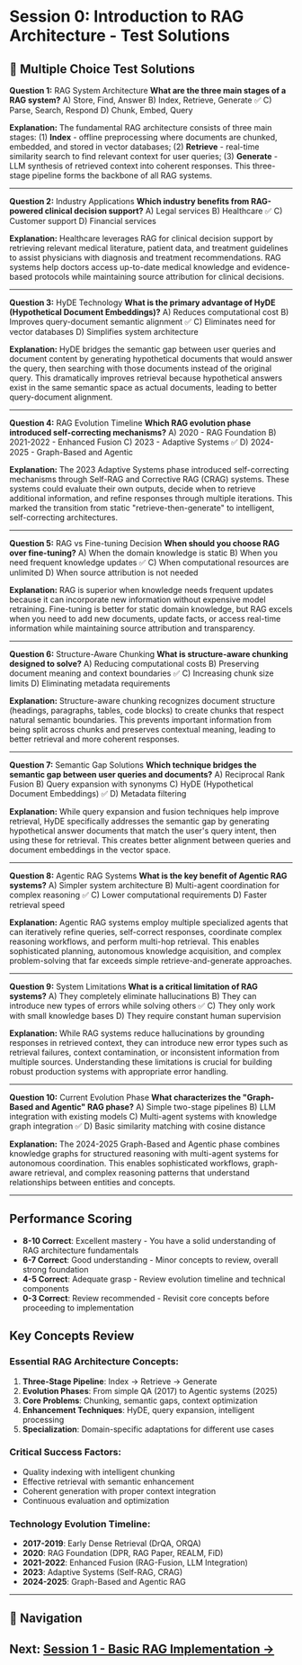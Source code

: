 # Session 0: Introduction to RAG Architecture - Test Solutions

## 📝 Multiple Choice Test Solutions

**Question 1:** RAG System Architecture
**What are the three main stages of a RAG system?**
A) Store, Find, Answer
B) Index, Retrieve, Generate ✅
C) Parse, Search, Respond
D) Chunk, Embed, Query

**Explanation:** The fundamental RAG architecture consists of three main stages: (1) **Index** - offline preprocessing where documents are chunked, embedded, and stored in vector databases; (2) **Retrieve** - real-time similarity search to find relevant context for user queries; (3) **Generate** - LLM synthesis of retrieved context into coherent responses. This three-stage pipeline forms the backbone of all RAG systems.

---

**Question 2:** Industry Applications
**Which industry benefits from RAG-powered clinical decision support?**
A) Legal services
B) Healthcare ✅
C) Customer support
D) Financial services

**Explanation:** Healthcare leverages RAG for clinical decision support by retrieving relevant medical literature, patient data, and treatment guidelines to assist physicians with diagnosis and treatment recommendations. RAG systems help doctors access up-to-date medical knowledge and evidence-based protocols while maintaining source attribution for clinical decisions.

---

**Question 3:** HyDE Technology
**What is the primary advantage of HyDE (Hypothetical Document Embeddings)?**
A) Reduces computational cost
B) Improves query-document semantic alignment ✅
C) Eliminates need for vector databases
D) Simplifies system architecture

**Explanation:** HyDE bridges the semantic gap between user queries and document content by generating hypothetical documents that would answer the query, then searching with those documents instead of the original query. This dramatically improves retrieval because hypothetical answers exist in the same semantic space as actual documents, leading to better query-document alignment.

---

**Question 4:** RAG Evolution Timeline
**Which RAG evolution phase introduced self-correcting mechanisms?**
A) 2020 - RAG Foundation
B) 2021-2022 - Enhanced Fusion
C) 2023 - Adaptive Systems ✅
D) 2024-2025 - Graph-Based and Agentic

**Explanation:** The 2023 Adaptive Systems phase introduced self-correcting mechanisms through Self-RAG and Corrective RAG (CRAG) systems. These systems could evaluate their own outputs, decide when to retrieve additional information, and refine responses through multiple iterations. This marked the transition from static "retrieve-then-generate" to intelligent, self-correcting architectures.

---

**Question 5:** RAG vs Fine-tuning Decision
**When should you choose RAG over fine-tuning?**
A) When the domain knowledge is static
B) When you need frequent knowledge updates ✅
C) When computational resources are unlimited
D) When source attribution is not needed

**Explanation:** RAG is superior when knowledge needs frequent updates because it can incorporate new information without expensive model retraining. Fine-tuning is better for static domain knowledge, but RAG excels when you need to add new documents, update facts, or access real-time information while maintaining source attribution and transparency.

---

**Question 6:** Structure-Aware Chunking
**What is structure-aware chunking designed to solve?**
A) Reducing computational costs
B) Preserving document meaning and context boundaries ✅
C) Increasing chunk size limits
D) Eliminating metadata requirements

**Explanation:** Structure-aware chunking recognizes document structure (headings, paragraphs, tables, code blocks) to create chunks that respect natural semantic boundaries. This prevents important information from being split across chunks and preserves contextual meaning, leading to better retrieval and more coherent responses.

---

**Question 7:** Semantic Gap Solutions
**Which technique bridges the semantic gap between user queries and documents?**
A) Reciprocal Rank Fusion
B) Query expansion with synonyms
C) HyDE (Hypothetical Document Embeddings) ✅
D) Metadata filtering

**Explanation:** While query expansion and fusion techniques help improve retrieval, HyDE specifically addresses the semantic gap by generating hypothetical answer documents that match the user's query intent, then using these for retrieval. This creates better alignment between queries and document embeddings in the vector space.

---

**Question 8:** Agentic RAG Systems
**What is the key benefit of Agentic RAG systems?**
A) Simpler system architecture
B) Multi-agent coordination for complex reasoning ✅
C) Lower computational requirements
D) Faster retrieval speed

**Explanation:** Agentic RAG systems employ multiple specialized agents that can iteratively refine queries, self-correct responses, coordinate complex reasoning workflows, and perform multi-hop retrieval. This enables sophisticated planning, autonomous knowledge acquisition, and complex problem-solving that far exceeds simple retrieve-and-generate approaches.

---

**Question 9:** System Limitations
**What is a critical limitation of RAG systems?**
A) They completely eliminate hallucinations
B) They can introduce new types of errors while solving others ✅
C) They only work with small knowledge bases
D) They require constant human supervision

**Explanation:** While RAG systems reduce hallucinations by grounding responses in retrieved context, they can introduce new error types such as retrieval failures, context contamination, or inconsistent information from multiple sources. Understanding these limitations is crucial for building robust production systems with appropriate error handling.

---

**Question 10:** Current Evolution Phase
**What characterizes the "Graph-Based and Agentic" RAG phase?**
A) Simple two-stage pipelines
B) LLM integration with existing models
C) Multi-agent systems with knowledge graph integration ✅
D) Basic similarity matching with cosine distance

**Explanation:** The 2024-2025 Graph-Based and Agentic phase combines knowledge graphs for structured reasoning with multi-agent systems for autonomous coordination. This enables sophisticated workflows, graph-aware retrieval, and complex reasoning patterns that understand relationships between entities and concepts.

---

## Performance Scoring

- **8-10 Correct**: Excellent mastery - You have a solid understanding of RAG architecture fundamentals
- **6-7 Correct**: Good understanding - Minor concepts to review, overall strong foundation
- **4-5 Correct**: Adequate grasp - Review evolution timeline and technical components
- **0-3 Correct**: Review recommended - Revisit core concepts before proceeding to implementation

## Key Concepts Review

### Essential RAG Architecture Concepts:
1. **Three-Stage Pipeline**: Index → Retrieve → Generate
2. **Evolution Phases**: From simple QA (2017) to Agentic systems (2025)
3. **Core Problems**: Chunking, semantic gaps, context optimization
4. **Enhancement Techniques**: HyDE, query expansion, intelligent processing
5. **Specialization**: Domain-specific adaptations for different use cases

### Critical Success Factors:
- Quality indexing with intelligent chunking
- Effective retrieval with semantic enhancement
- Coherent generation with proper context integration
- Continuous evaluation and optimization

### Technology Evolution Timeline:
- **2017-2019**: Early Dense Retrieval (DrQA, ORQA)
- **2020**: RAG Foundation (DPR, RAG Paper, REALM, FiD)
- **2021-2022**: Enhanced Fusion (RAG-Fusion, LLM Integration)
- **2023**: Adaptive Systems (Self-RAG, CRAG)
- **2024-2025**: Graph-Based and Agentic RAG
---

## 🧭 Navigation

**Next:** [Session 1 - Basic RAG Implementation →](Session1_Basic_RAG_Implementation.md)
---
